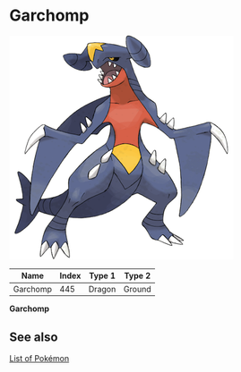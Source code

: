 # Garchomp


![Garchomp](images/445.png)

| **Name** | **Index** | **Type 1** | **Type 2** |
|----|----|----|----|
| Garchomp | 445 | Dragon | Ground  |

**Garchomp** 

## See also

[List of Pokémon](../pokemon.md)
